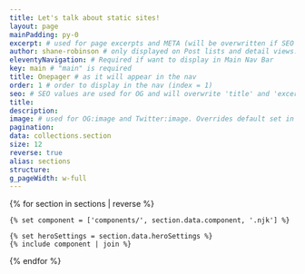 ```yaml
---
title: Let's talk about static sites!
layout: page
mainPadding: py-0
excerpt: # used for page excerpts and META (will be overwritten if SEO used below)
author: shane-robinson # only displayed on Post lists and detail views. Defaults to _data/meta.authorURL
eleventyNavigation: # Required if want to display in Main Nav Bar
key: main # "main" is required
title: Onepager # as it will appear in the nav
order: 1 # order to display in the nav (index = 1)
seo: # SEO values are used for OG and will overwrite 'title' and 'excerpt' above
title:
description:
image: # used for OG:image and Twitter:image. Overrides default set in _data/meta.siteImage
pagination:
data: collections.section
size: 12
reverse: true
alias: sections
structure:
g_pageWidth: w-full
---
```


{% for section in sections | reverse %}

    {% set component = ['components/', section.data.component, '.njk'] %}

    {% set heroSettings = section.data.heroSettings %}
    {% include component | join %}


{% endfor %}